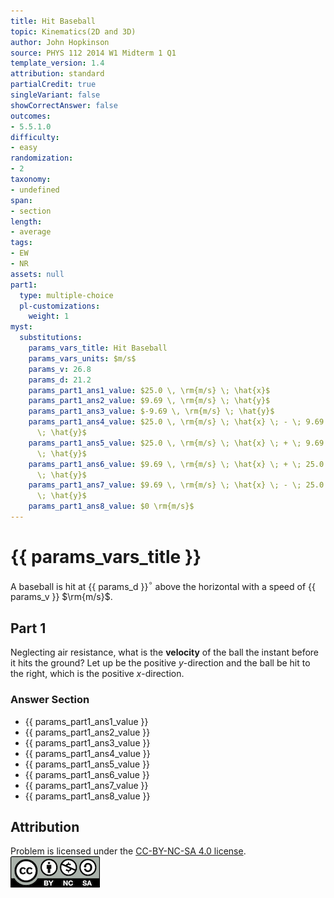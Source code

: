 ```yaml
---
title: Hit Baseball
topic: Kinematics(2D and 3D)
author: John Hopkinson
source: PHYS 112 2014 W1 Midterm 1 Q1
template_version: 1.4
attribution: standard
partialCredit: true
singleVariant: false
showCorrectAnswer: false
outcomes:
- 5.5.1.0
difficulty:
- easy
randomization:
- 2
taxonomy:
- undefined
span:
- section
length:
- average
tags:
- EW
- NR
assets: null
part1:
  type: multiple-choice
  pl-customizations:
    weight: 1
myst:
  substitutions:
    params_vars_title: Hit Baseball
    params_vars_units: $m/s$
    params_v: 26.8
    params_d: 21.2
    params_part1_ans1_value: $25.0 \, \rm{m/s} \; \hat{x}$
    params_part1_ans2_value: $9.69 \, \rm{m/s} \; \hat{y}$
    params_part1_ans3_value: $-9.69 \, \rm{m/s} \; \hat{y}$
    params_part1_ans4_value: $25.0 \, \rm{m/s} \; \hat{x} \; - \; 9.69 \, \rm{m/s}
      \; \hat{y}$
    params_part1_ans5_value: $25.0 \, \rm{m/s} \; \hat{x} \; + \; 9.69 \, \rm{m/s}
      \; \hat{y}$
    params_part1_ans6_value: $9.69 \, \rm{m/s} \; \hat{x} \; + \; 25.0 \, \rm{m/s}
      \; \hat{y}$
    params_part1_ans7_value: $9.69 \, \rm{m/s} \; \hat{x} \; - \; 25.0 \, \rm{m/s}
      \; \hat{y}$
    params_part1_ans8_value: $0 \rm{m/s}$
---
```

# {{ params_vars_title }}
A baseball is hit at {{ params_d }}$^\circ$ above the horizontal with a speed of {{ params_v }} $\rm{m/s}$.

## Part 1

Neglecting air resistance, what is the **velocity** of the ball the instant before it hits the ground? Let up be the positive $y$-direction and the ball be hit to the right, which is the positive $x$-direction.

### Answer Section

- {{ params_part1_ans1_value }}
- {{ params_part1_ans2_value }}
- {{ params_part1_ans3_value }}
- {{ params_part1_ans4_value }}
- {{ params_part1_ans5_value }}
- {{ params_part1_ans6_value }}
- {{ params_part1_ans7_value }}
- {{ params_part1_ans8_value }}

## Attribution

Problem is licensed under the [CC-BY-NC-SA 4.0 license](https://creativecommons.org/licenses/by-nc-sa/4.0/).<br> ![The Creative Commons 4.0 license requiring attribution-BY, non-commercial-NC, and share-alike-SA license.](https://raw.githubusercontent.com/firasm/bits/master/by-nc-sa.png)